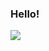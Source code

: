 ### Hello!

<div>
<img src="https://github-readme-stats.vercel.app/api?username=dfguerrerom&count_private=true&show_icons=true&custom_title=dfguerrerom's%20stats&theme=onedark">
</div>
